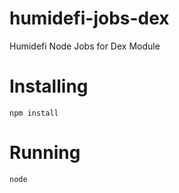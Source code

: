 # humidefi-jobs-dex
Humidefi Node Jobs for Dex Module

# Installing

```
npm install
```

# Running

```
node 
```
